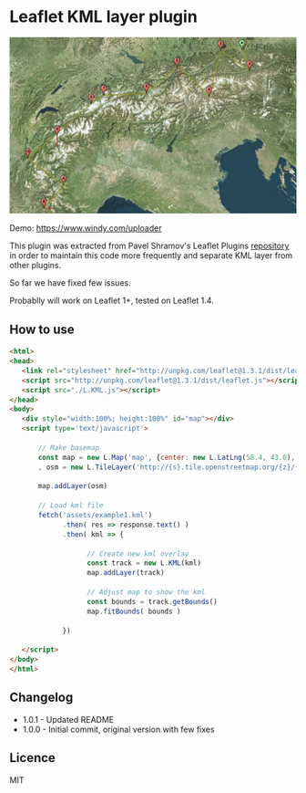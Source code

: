 # Leaflet KML layer plugin

![Example](assets/screenshot.jpg)

Demo: https://www.windy.com/uploader

This plugin was extracted from Pavel Shramov's Leaflet Plugins [repository](https://github.com/shramov/leaflet-plugins) in order to maintain this code more frequently and separate KML layer from other plugins.

So far we have fixed few issues.

Probablly will work on Leaflet 1+, tested on Leaflet 1.4.

## How to use

 ```html
<html>
<head>
	<link rel="stylesheet" href="http://unpkg.com/leaflet@1.3.1/dist/leaflet.css" />
	<script src="http://unpkg.com/leaflet@1.3.1/dist/leaflet.js"></script>
	<script src="./L.KML.js"></script>
</head>
<body>
	<div style="width:100%; height:100%" id="map"></div>
	<script type='text/javascript'>

		// Make basemap
		const map = new L.Map('map', {center: new L.LatLng(58.4, 43.0), zoom: 11})
		, osm = new L.TileLayer('http://{s}.tile.openstreetmap.org/{z}/{x}/{y}.png')

		map.addLayer(osm)

		// Load kml file
		fetch('assets/example1.kml')
			  .then( res => response.text() )
			  .then( kml => {

				  	// Create new kml overlay
					const track = new L.KML(kml)
					map.addLayer(track)

					// Adjust map to show the kml
					const bounds = track.getBounds()
					map.fitBounds( bounds )

			  })

	</script>
</body>
</html>
```

## Changelog

 * 1.0.1 - Updated README
 * 1.0.0 - Initial commit, original version with few fixes

## Licence

MIT
